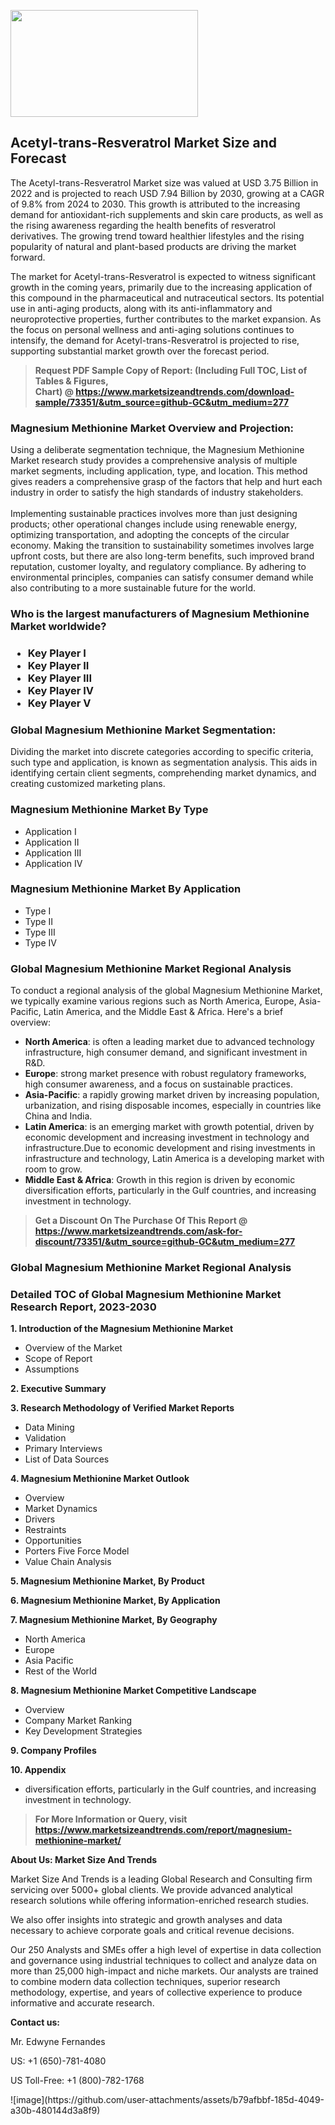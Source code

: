 <p><img class="alignnone size-medium wp-image-20088" src="https://ffe5etoiles.com/wp-content/uploads/2024/12/MST1-300x171.png" alt="" width="300" height="171" /></p><h2>Acetyl-trans-Resveratrol Market Size and Forecast</h2><p>The Acetyl-trans-Resveratrol Market size was valued at USD 3.75 Billion in 2022 and is projected to reach USD 7.94 Billion by 2030, growing at a CAGR of 9.8% from 2024 to 2030. This growth is attributed to the increasing demand for antioxidant-rich supplements and skin care products, as well as the rising awareness regarding the health benefits of resveratrol derivatives. The growing trend toward healthier lifestyles and the rising popularity of natural and plant-based products are driving the market forward.</p><p>The market for Acetyl-trans-Resveratrol is expected to witness significant growth in the coming years, primarily due to the increasing application of this compound in the pharmaceutical and nutraceutical sectors. Its potential use in anti-aging products, along with its anti-inflammatory and neuroprotective properties, further contributes to the market expansion. As the focus on personal wellness and anti-aging solutions continues to intensify, the demand for Acetyl-trans-Resveratrol is projected to rise, supporting substantial market growth over the forecast period.</p></p><blockquote id="" class=""><strong>Request PDF Sample Copy of Report: (Including Full TOC, List of Tables &amp; Figures, Chart)&nbsp;@&nbsp;<strong><a href="https://www.marketsizeandtrends.com/download-sample/73351/&utm_source=github-GC&utm_medium=277" target="_blank">https://www.marketsizeandtrends.com/download-sample/73351/&utm_source=github-GC&utm_medium=277</a></strong></strong></blockquote><h3 id="" class="">Magnesium Methionine Market&nbsp;Overview and Projection:</h3><p id="" class="">Using a deliberate segmentation technique, the Magnesium Methionine Market research study provides a comprehensive analysis of multiple market segments, including application, type, and location. This method gives readers a comprehensive grasp of the factors that help and hurt each industry in order to satisfy the high standards of industry stakeholders. <br /> <br />Implementing sustainable practices involves more than just designing products; other operational changes include using renewable energy, optimizing transportation, and adopting the concepts of the circular economy. Making the transition to sustainability sometimes involves large upfront costs, but there are also long-term benefits, such improved brand reputation, customer loyalty, and regulatory compliance. By adhering to environmental principles, companies can satisfy consumer demand while also contributing to a more sustainable future for the world.</p><h3 id="" class="">Who is the largest manufacturers of&nbsp;Magnesium Methionine Market worldwide?</h3><h3 class=""><p><ul><li>Key Player I </li><li> Key Player II </li><li> Key Player III </li><li> Key Player IV </li><li> Key Player V</li></ul></p></h3><h3 id="" class="">Global&nbsp;Magnesium Methionine Market Segmentation:</h3><p id="" class="">Dividing the market into discrete categories according to specific criteria, such type and application, is known as segmentation analysis. This aids in identifying certain client segments, comprehending market dynamics, and creating customized marketing plans.</p><h3 id="" class="">Magnesium Methionine Market&nbsp;By Type</h3><p><p><ul><li>Application I</li><li> Application II</li><li> Application III</li><li> Application IV</p></li></ul></p></p><h3 id="" class="">Magnesium Methionine Market&nbsp;By Application</h3><p class=""><p><ul><li>Type I</li><li> Type II</li><li> Type III</li><li> Type IV</li></ul></p></p><h3 id="" class="">Global Magnesium Methionine Market Regional Analysis</h3><p id="" class="">To conduct a regional analysis of the global Magnesium Methionine Market, we typically examine various regions such as North America, Europe, Asia-Pacific, Latin America, and the Middle East &amp; Africa. Here's a brief overview:</p><ul><li><strong>North America</strong>: is often a leading market due to advanced technology infrastructure, high consumer demand, and significant investment in R&amp;D.</li><li><strong>Europe</strong>: strong market presence with robust regulatory frameworks, high consumer awareness, and a focus on sustainable practices.</li><li><strong>Asia-Pacific</strong>: a rapidly growing market driven by increasing population, urbanization, and rising disposable incomes, especially in countries like China and India.</li><li><strong>Latin America</strong>: is an emerging market with growth potential, driven by economic development and increasing investment in technology and infrastructure.Due to economic development and rising investments in infrastructure and technology, Latin America is a developing market with room to grow.</li><li><strong>Middle East &amp; Africa</strong>: Growth in this region is driven by economic diversification efforts, particularly in the Gulf countries, and increasing investment in technology.</li></ul><blockquote id="" class=""><strong>Get a Discount On The Purchase Of This Report @ <strong><a href="https://www.marketsizeandtrends.com/ask-for-discount/73351/&utm_source=github-GC&utm_medium=277" target="_blank">https://www.marketsizeandtrends.com/ask-for-discount/73351/&utm_source=github-GC&utm_medium=277</a></strong></strong></blockquote><h3 id="" class="">Global Magnesium Methionine Market Regional Analysis</h3><h3 id="" class="">Detailed TOC of Global Magnesium Methionine Market Research Report, 2023-2030</h3><p id="" class=""><strong>1. Introduction of the Magnesium Methionine Market</strong></p><ul><li>Overview of the Market</li><li>Scope of Report</li><li>Assumptions</li></ul><p id="" class=""><strong>2. Executive Summary</strong></p><p id="" class=""><strong>3. Research Methodology of Verified Market Reports</strong></p><ul><li>Data Mining</li><li>Validation</li><li>Primary Interviews</li><li>List of Data Sources</li></ul><p id="" class=""><strong>4. Magnesium Methionine Market Outlook</strong></p><ul><li>Overview</li><li>Market Dynamics</li><li>Drivers</li><li>Restraints</li><li>Opportunities</li><li>Porters Five Force Model</li><li>Value Chain Analysis</li></ul><p id="" class=""><strong>5. Magnesium Methionine Market, By Product</strong></p><p id="" class=""><strong>6. Magnesium Methionine Market, By Application</strong></p><p id="" class=""><strong>7. Magnesium Methionine Market, By Geography</strong></p><ul><li>North America</li><li>Europe</li><li>Asia Pacific</li><li>Rest of the World</li></ul><p id="" class=""><strong>8. Magnesium Methionine Market Competitive Landscape</strong></p><ul><li>Overview</li><li>Company Market Ranking</li><li>Key Development Strategies</li></ul><p id="" class=""><strong>9. Company Profiles</strong></p><p id="" class=""><strong>10. Appendix</strong></p><ul><li>diversification efforts, particularly in the Gulf countries, and increasing investment in technology.</li></ul><blockquote id="" class=""><strong>For More Information or Query, visit <strong><strong><a href="https://www.marketsizeandtrends.com/report/magnesium-methionine-market/" target="_blank">https://www.marketsizeandtrends.com/report/magnesium-methionine-market/</a></strong></strong></strong></blockquote><p id="" class=""><strong>About Us: Market Size And Trends</strong></p><p id="" class="">Market Size And Trends is a leading Global Research and Consulting firm servicing over 5000+ global clients. We provide advanced analytical research solutions while offering information-enriched research studies.</p><p id="" class="">We also offer insights into strategic and growth analyses and data necessary to achieve corporate goals and critical revenue decisions.</p><p id="" class="">Our 250 Analysts and SMEs offer a high level of expertise in data collection and governance using industrial techniques to collect and analyze data on more than 25,000 high-impact and niche markets. Our analysts are trained to combine modern data collection techniques, superior research methodology, expertise, and years of collective experience to produce informative and accurate research.</p><p id="" class=""><strong>Contact us:</strong></p><p id="" class="">Mr. Edwyne Fernandes</p><p id="" class="">US: +1 (650)-781-4080</p><p id="" class="">US Toll-Free: +1 (800)-782-1768</p>
![image](https://github.com/user-attachments/assets/b79afbbf-185d-4049-a30b-480144d3a8f9)
